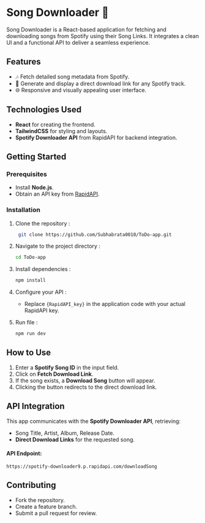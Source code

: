 # Song Downloader 🎵

Song Downloader is a React-based application for fetching and downloading songs from Spotify using their Song Links. It integrates a clean UI and a functional API to deliver a seamless experience.

## Features
- 🎶 Fetch detailed song metadata from Spotify.
- 🔗 Generate and display a direct download link for any Spotify track.
- 🌐 Responsive and visually appealing user interface.

## Technologies Used
- **React** for creating the frontend.
- **TailwindCSS** for styling and layouts.
- **Spotify Downloader API** from RapidAPI for backend integration.

## Getting Started

### Prerequisites
- Install **Node.js**.
- Obtain an API key from [RapidAPI](https://rapidapi.com/).

### Installation
1. Clone the repository :
     ```bash
      git clone https://github.com/Subhabrata0010/ToDo-app.git
2. Navigate to the project directory :
      ```bash
      cd ToDo-app
3. Install dependencies :
      ```bash
      npm install
4. Configure your API :
    
    - Replace `{RapidAPI_key}` in the application code with your actual RapidAPI key.
5. Run file :
      ```bash
      npm run dev

## How to Use
1. Enter a **Spotify Song ID** in the input field.
2. Click on **Fetch Download Link**.
3. If the song exists, a **Download Song** button will appear.
4. Clicking the button redirects to the direct download link.

## API Integration
This app communicates with the **Spotify Downloader API**, retrieving:
- Song Title, Artist, Album, Release Date.
- **Direct Download Links** for the requested song.

#### API Endpoint:  
    
    https://spotify-downloader9.p.rapidapi.com/downloadSong

## Contributing
- Fork the repository.
- Create a feature branch.
- Submit a pull request for review.

 
